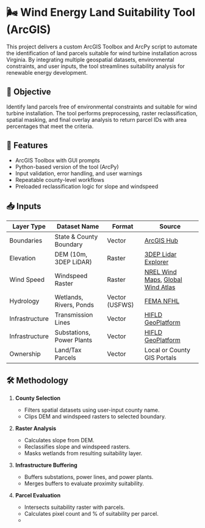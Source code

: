 # 🌬️ Wind Energy Land Suitability Tool (ArcGIS)

This project delivers a custom ArcGIS Toolbox and ArcPy script to automate the identification of land parcels suitable for wind turbine installation across Virginia. By integrating multiple geospatial datasets, environmental constraints, and user inputs, the tool streamlines suitability analysis for renewable energy development.

## 🎯 Objective

Identify land parcels free of environmental constraints and suitable for wind turbine installation. The tool performs preprocessing, raster reclassification, spatial masking, and final overlay analysis to return parcel IDs with area percentages that meet the criteria.

## 🧩 Features

- ArcGIS Toolbox with GUI prompts
- Python-based version of the tool (ArcPy)
- Input validation, error handling, and user warnings
- Repeatable county-level workflows
- Preloaded reclassification logic for slope and windspeed

## 📥 Inputs

| Layer Type     | Dataset Name            | Format         | Source |
|----------------|-------------------------|----------------|--------|
| Boundaries     | State & County Boundary | Vector         | [ArcGIS Hub](https://uofmd.maps.arcgis.com/home/item.html?id=29627d7c051a47dc8ce71b4484531ab3) |
| Elevation      | DEM (10m, 3DEP LiDAR)   | Raster         | [3DEP Lidar Explorer](https://apps.nationalmap.gov/lidar-explorer/) |
| Wind Speed     | Windspeed Raster        | Raster         | [NREL Wind Maps](https://www.nrel.gov/gis/wind-resource-maps.html), [Global Wind Atlas](https://globalwindatlas.info/en/download/gis-files) |
| Hydrology      | Wetlands, Rivers, Ponds | Vector (USFWS) | [FEMA NFHL](https://hazards.fema.gov/gis/nfhl/rest/services/public/NFHLWMS/MapServer) |
| Infrastructure | Transmission Lines      | Vector         | [HIFLD GeoPlatform](https://hifld-geoplatform.opendata.arcgis.com/datasets/geoplatform::transmission-lines/) |
| Infrastructure | Substations, Power Plants | Vector       | [HIFLD GeoPlatform](https://hifld-geoplatform.opendata.arcgis.com/) |
| Ownership      | Land/Tax Parcels        | Vector         | Local or County GIS Portals |

## 🛠️ Methodology

1. **County Selection**
   - Filters spatial datasets using user-input county name.
   - Clips DEM and windspeed rasters to selected boundary.

2. **Raster Analysis**
   - Calculates slope from DEM.
   - Reclassifies slope and windspeed rasters.
   - Masks wetlands from resulting suitability layer.

3. **Infrastructure Buffering**
   - Buffers substations, power lines, and power plants.
   - Merges buffers to evaluate proximity suitability.

4. **Parcel Evaluation**
   - Intersects suitability raster with parcels.
   - Calculates pixel count and % of suitability per parcel.
   - 
